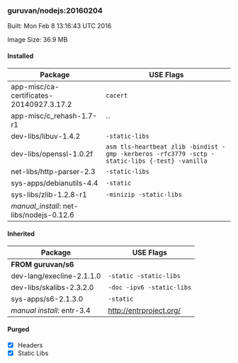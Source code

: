### guruvan/nodejs:20160204
Built: Mon Feb  8 13:16:43 UTC 2016

Image Size: 36.9 MB
#### Installed
Package | USE Flags
--------|----------
app-misc/ca-certificates-20140927.3.17.2 | `cacert`
app-misc/c_rehash-1.7-r1 | ``
dev-libs/libuv-1.4.2 | `-static-libs`
dev-libs/openssl-1.0.2f | `asm tls-heartbeat zlib -bindist -gmp -kerberos -rfc3779 -sctp -static-libs {-test} -vanilla`
net-libs/http-parser-2.3 | `-static-libs`
sys-apps/debianutils-4.4 | `-static`
sys-libs/zlib-1.2.8-r1 | `-minizip -static-libs`
*manual_install*: net-libs/nodejs-0.12.6 | 
#### Inherited
Package | USE Flags
--------|----------
**FROM guruvan/s6** |
dev-lang/execline-2.1.1.0 | `-static -static-libs`
dev-libs/skalibs-2.3.2.0 | `-doc -ipv6 -static-libs`
sys-apps/s6-2.1.3.0 | `-static`
*manual install*: entr-3.4 | http://entrproject.org/

#### Purged
- [x] Headers
- [x] Static Libs
